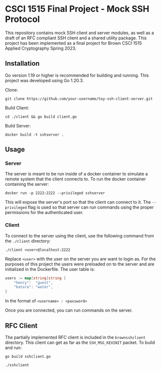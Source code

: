 # CSCI 1515 Final Project - Mock SSH Protocol

This repository contains mock SSH client and server modules, as well as a draft of an RFC compliant SSH client and a shared utility package. This project has been implemented as a final project for Brown CSCI 1515 Applied Cryptography Spring 2023.

## Installation

Go version 1.19 or higher is recommended for building and running. This project was developed using Go 1.20.3.

Clone:

`git clone https://github.com/your-username/toy-ssh-client-server.git`

Build Client:

`cd ./client && go build client.go`

Build Server:

`docker build -t sshserver .`

## Usage

### Server

The server is meant to be run inside of a docker container to simulate a remote system that the client connects to. To run the docker container containing the server:

`docker run -p 2222:2222 --privileged sshserver`

This will expose the server's port so that the client can connect to it. The `--privileged` flag is used so that server can run commands using the proper permissions for the authenticated user.

### Client

To connect to the server using the client, use the following command from the `./client` directory:

`./client <user>@localhost:2222`

Replace `<user>` with the user on the server you are want to login as. For the purposes of this project the users were preloaded on to the server and are initialized in the Dockerfile. The user table is:

```Go
users := map[string]string {
    "henry":  "guest",
    "katara": "water",
}
```

In the format of `<username> : <password>`

Once you are connected, you can run commands on the server.

## RFC Client

The partially implemented RFC client is included in the `brownsshclient` directory. This client can get as far as the `SSH_MSG_KEXINIT` packet. To build and run:

`go build sshclient.go`

`./sshclient`

